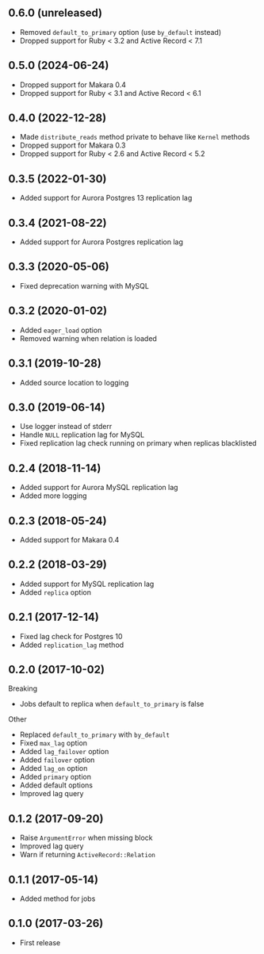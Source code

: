 ## 0.6.0 (unreleased)

- Removed `default_to_primary` option (use `by_default` instead)
- Dropped support for Ruby < 3.2 and Active Record < 7.1

## 0.5.0 (2024-06-24)

- Dropped support for Makara 0.4
- Dropped support for Ruby < 3.1 and Active Record < 6.1

## 0.4.0 (2022-12-28)

- Made `distribute_reads` method private to behave like `Kernel` methods
- Dropped support for Makara 0.3
- Dropped support for Ruby < 2.6 and Active Record < 5.2

## 0.3.5 (2022-01-30)

- Added support for Aurora Postgres 13 replication lag

## 0.3.4 (2021-08-22)

- Added support for Aurora Postgres replication lag

## 0.3.3 (2020-05-06)

- Fixed deprecation warning with MySQL

## 0.3.2 (2020-01-02)

- Added `eager_load` option
- Removed warning when relation is loaded

## 0.3.1 (2019-10-28)

- Added source location to logging

## 0.3.0 (2019-06-14)

- Use logger instead of stderr
- Handle `NULL` replication lag for MySQL
- Fixed replication lag check running on primary when replicas blacklisted

## 0.2.4 (2018-11-14)

- Added support for Aurora MySQL replication lag
- Added more logging

## 0.2.3 (2018-05-24)

- Added support for Makara 0.4

## 0.2.2 (2018-03-29)

- Added support for MySQL replication lag
- Added `replica` option

## 0.2.1 (2017-12-14)

- Fixed lag check for Postgres 10
- Added `replication_lag` method

## 0.2.0 (2017-10-02)

Breaking

- Jobs default to replica when `default_to_primary` is false

Other

- Replaced `default_to_primary` with `by_default`
- Fixed `max_lag` option
- Added `lag_failover` option
- Added `failover` option
- Added `lag_on` option
- Added `primary` option
- Added default options
- Improved lag query

## 0.1.2 (2017-09-20)

- Raise `ArgumentError` when missing block
- Improved lag query
- Warn if returning `ActiveRecord::Relation`

## 0.1.1 (2017-05-14)

- Added method for jobs

## 0.1.0 (2017-03-26)

- First release
